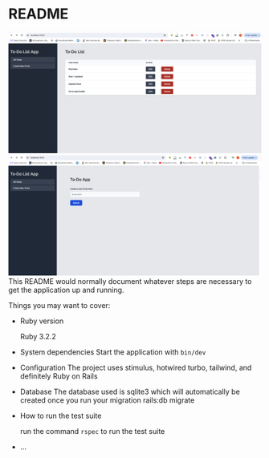 # README
![Alt Text](img1.png)
![Alt Text](img2.png)
This README would normally document whatever steps are necessary to get the
application up and running.

Things you may want to cover:

* Ruby version

  Ruby 3.2.2

* System dependencies
  Start the application with `bin/dev`

* Configuration
  The project uses stimulus, hotwired turbo, tailwind, and definitely Ruby on Rails

* Database
  The database used is sqlite3 which will automatically be created once you run your migration
  rails:db migrate

* How to run the test suite

  run the command `rspec` to run the test suite

* ...
